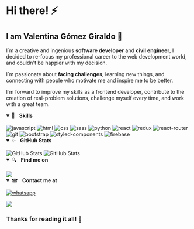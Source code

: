 # Hi there! ⚡
## I am Valentina Gómez Giraldo 🔭

I´m a creative and ingenious **software developer** and **civil engineer**, I decided to re-focus my professional career to the web development world, and couldn't be happier with my decision.

I´m passionate about **facing challenges**, learning new things, and connecting with people who motivate me and inspire me to be better.

I´m forward to improve my skills as a frontend developer, contribute to the creation of real-problem solutions, challenge myself every time, and work with a great team.

<details open="">
	<summary><g-emoji class="g-emoji" alias="rocket" fallback-src="https://github.githubassets.com/images/icons/emoji/unicode/1f680.png">🚀</g-emoji>&nbsp;&nbsp;&nbsp;<b>Skills</b></summary>
	<br>
<img src="https://img.shields.io/badge/JavaScript-F7DF1E?style=for-the-badge&logo=javascript&logoColor=black" alt='javascript'>
<img src="https://img.shields.io/badge/html5-%23e34f26.svg?&amp;style=for-the-badge&amp;logo=html5&amp;logoColor=white" style="max-width:100%;" alt='html'>
<img src="https://img.shields.io/badge/CSS-239120?&style=for-the-badge&logo=css3&logoColor=white" style="max-width:100%;" alt='css'>
<img src="https://img.shields.io/badge/Sass-CC6699?style=for-the-badge&logo=sass&logoColor=white" style="max-width:100%;" alt='sass'>
<img src="https://img.shields.io/badge/Python-3776AB?style=for-the-badge&logo=python&logoColor=white" style="max-width:100%;" alt='python'>
<img src="https://img.shields.io/badge/react-%2300c4e6.svg?&amp;style=for-the-badge&amp;logo=react&amp;logoColor=white" style="max-width:100%;" alt='react'>
<img src="https://img.shields.io/badge/Redux-593D88?style=for-the-badge&logo=redux&logoColor=white" style="max-width:100%;" alt='redux'>	
<img src="https://img.shields.io/badge/React_Router-CA4245?style=for-the-badge&logo=react-router&logoColor=white" style="max-width:100%;" alt='react-router'>	
<img src="https://img.shields.io/badge/git-%23fc6d26.svg?&amp;style=for-the-badge&amp;logo=git&amp;logoColor=white" style="max-width:100%;" alt='git'>
<img src="https://img.shields.io/badge/Bootstrap-563D7C?style=for-the-badge&logo=bootstrap&logoColor=white" style="max-width:100%;" alt='bootstrap'>
<img src="https://img.shields.io/badge/styled--components-DB7093?style=for-the-badge&logo=styled-components&logoColor=white" style="max-width:100%;" alt='styled-components'>	
<img src="https://img.shields.io/badge/firebase-%23039BE5.svg?style=for-the-badge&logo=firebase" style="max-width:100%;" alt='firebase'>	
	
	
	
</details>

<details open=""> 
	<summary><g-emoji class="g-emoji" alias="sparkles" fallback-src="https://github.githubassets.com/images/icons/emoji/unicode/2728.png">✨</g-emoji>&nbsp;&nbsp;&nbsp;<b>GitHub Stats</b></summary>
	<br>
	<img src="https://github-readme-stats.vercel.app/api?username=valengg11&show_icons=true&theme=tokyonight" alt="GitHub Stats" align="top"  style="max-width:100%;">	
	<img src="https://github-readme-stats.vercel.app/api/top-langs/?username=valengg11&layout=compact&&show_icons=true&theme=tokyonight" alt="GitHub Stats" align="top"  style="max-width:100%;">
</details>


<details open="">
	<summary><g-emoji class="g-emoji" alias="rocket" fallback-src="https://github.githubassets.com/images/icons/emoji/unicode/1f680.png">🔍</g-emoji>&nbsp;&nbsp;&nbsp;<b>Find me on</b></summary>
<br>
<a href="https://www.linkedin.com/in/valengg/" rel="nofollow"><img src="https://img.shields.io/badge/linkedin-%230077B5.svg?&amp;style=for-the-badge&amp;logo=linkedin&amp;logoColor=white" style="max-width:100%;"></a>
</details>	
		

<details open="">
	<summary><g-emoji class="g-emoji" alias="rocket" fallback-src="https://github.githubassets.com/images/icons/emoji/unicode/1f680.png">☎</g-emoji>&nbsp;&nbsp;&nbsp;<b>Contact me at</b></summary>
<br>
<a href="https://wa.me/573193528738" target="_blank" className={styles.float} rel="noreferrer">
        <img src="https://img.shields.io/badge/WhatsApp-25D366?style=for-the-badge&logo=whatsapp&logoColor=white" style="max-width:100%;" alt='whatsapp'></img>
      </a>

<a href="mailto:valentinagomezgiraldo11@gmail.com" rel="nofollow"><img src="https://img.shields.io/badge/Gmail-D14836?style=for-the-badge&logo=gmail&logoColor=white" style="max-width:100%;"></a>
</details>


### Thanks for reading it all! 🌻


